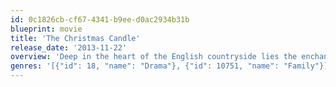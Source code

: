 ```yaml
---
id: 0c1826cb-cf67-4341-b9ee-d0ac2934b31b
blueprint: movie
title: 'The Christmas Candle'
release_date: '2013-11-22'
overview: 'Deep in the heart of the English countryside lies the enchanting village of Gladbury. Legend has it every 25 years an angel visits the village candlemaker and touches a single candle. Whoever lights this candle receives a miracle on Christmas Eve. But in 1890, at the dawn of the electric age, this centuries old legend may come to an end.'
genres: '[{"id": 18, "name": "Drama"}, {"id": 10751, "name": "Family"}]'
---
```

